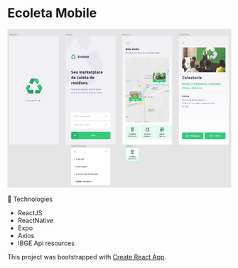 # Ecoleta Mobile

![alt text](https://github.com/marciocamello/nlw-ecoleta-mobile/blob/master/layout.jpeg)

:rocket: Technologies

- ReactJS
- ReactNative
- Expo
- Axios
- IBGE Api resources

This project was bootstrapped with [Create React App](https://github.com/facebook/create-react-native-app).